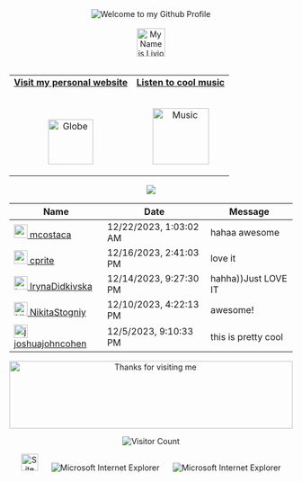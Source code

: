 <div align="center">
  <img src="https://github.com/BrunnerLivio/brunnerlivio/blob/master/images/welcome.png?raw=true" style="max-width: 100%;" alt="Welcome to my Github Profile" />
  <br />
  <br />
  <img height="50" alt="My Name is Livio and I like Node.js" src="images/personal_note.svg" />
  <br />
  <br />

</div>

<!-- Social -->
<table width="100%" align="center">
<tr>
<td align="center">
<a href="https://brunnerliv.io">
<strong>Visit my personal website </strong>
<br />
<br />
<br />

<p>

<img alt="Globe" height="80" src="images/globe.gif">
</a>
</p>

</td>


<td align="center">
<a href="https://www.youtube.com/watch?v=3YxaaGgTQYM&ab_channel=EvanescenceVEVO">
<strong>Listen to cool music</strong>
<br />
<br />


<p>
<img height="100" alt="Music" src="images/music.gif"> 
</a>
</p>

</td>
</tr>
</table>

<div align="center">
<a href="https://github.com/BrunnerLivio/brunnerlivio/issues/62#issuecomment-new"><img src="images/guestbook.svg"></a> 
</div>

<!-- Guestbook -->
| Name | Date | Message |
|---|---|---|
| <a href="https://github.com/mcostaca"><img width="24" src="https://avatars.githubusercontent.com/u/57239658?s=24&u=d0081ef8328e9f464a1f66090a112b293b99672f&v=4" alt="mcostaca" /> mcostaca</a> |12/22/2023, 1:03:02 AM|hahaa awesome|
| <a href="https://github.com/cprite"><img width="24" src="https://avatars.githubusercontent.com/u/98195072?s=24&u=7147648a067aa818a7c36b8905e59d9d41197571&v=4" alt="cprite" /> cprite</a> |12/16/2023, 2:41:03 PM|love it|
| <a href="https://github.com/IrynaDidkivska"><img width="24" src="https://avatars.githubusercontent.com/u/96765824?s=24&u=e8ffb946731820967303bd9aff5537edf3fedbcc&v=4" alt="IrynaDidkivska" /> IrynaDidkivska</a> |12/14/2023, 9:27:30 PM|hahha))Just LOVE IT|
| <a href="https://github.com/NikitaStogniy"><img width="24" src="https://avatars.githubusercontent.com/u/26485974?s=24&u=3f43199fe2c4cb735853482917d296b5bca0bfff&v=4" alt="NikitaStogniy" /> NikitaStogniy</a> |12/10/2023, 4:22:13 PM|awesome!|
| <a href="https://github.com/joshuajohncohen"><img width="24" src="https://avatars.githubusercontent.com/u/65085812?s=24&v=4" alt="joshuajohncohen" /> joshuajohncohen</a> |12/5/2023, 9:10:33 PM|this is pretty cool|
<!-- /Guestbook -->

<!-- Footer -->

<div align="center">

<img height="120" alt="Thanks for visiting me" width="100%" src="https://raw.githubusercontent.com/BrunnerLivio/brunnerlivio/master/images/marquee.svg" />
<br />

![Visitor Count](https://profile-counter.glitch.me/brunnerlivio/count.svg)


<img src="https://raw.githubusercontent.com/BrunnerLivio/brunnerlivio/master/images/notepad.gif" alt="Site created with Notepad" height="30" />
<!-- "margin-right: whatever;" -->
<span>&nbsp;&nbsp;&nbsp;&nbsp;</span>  
<img src="https://raw.githubusercontent.com/BrunnerLivio/brunnerlivio/master/images/ie_logo.gif" alt="Microsoft Internet Explorer" />
<span>&nbsp;&nbsp;&nbsp;&nbsp;</span>  
<img src="https://raw.githubusercontent.com/BrunnerLivio/brunnerlivio/master/images/noframes.gif" alt="Microsoft Internet Explorer" />

</div>

